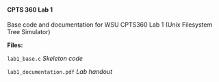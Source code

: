 #### CPTS 360 Lab 1

Base code and documentation for WSU CPTS360 Lab 1 (Unix Filesystem Tree Simulator)


**Files:**

`lab1_base.c`	      _Skeleton code_

`lab1_documentation.pdf` _Lab handout_
